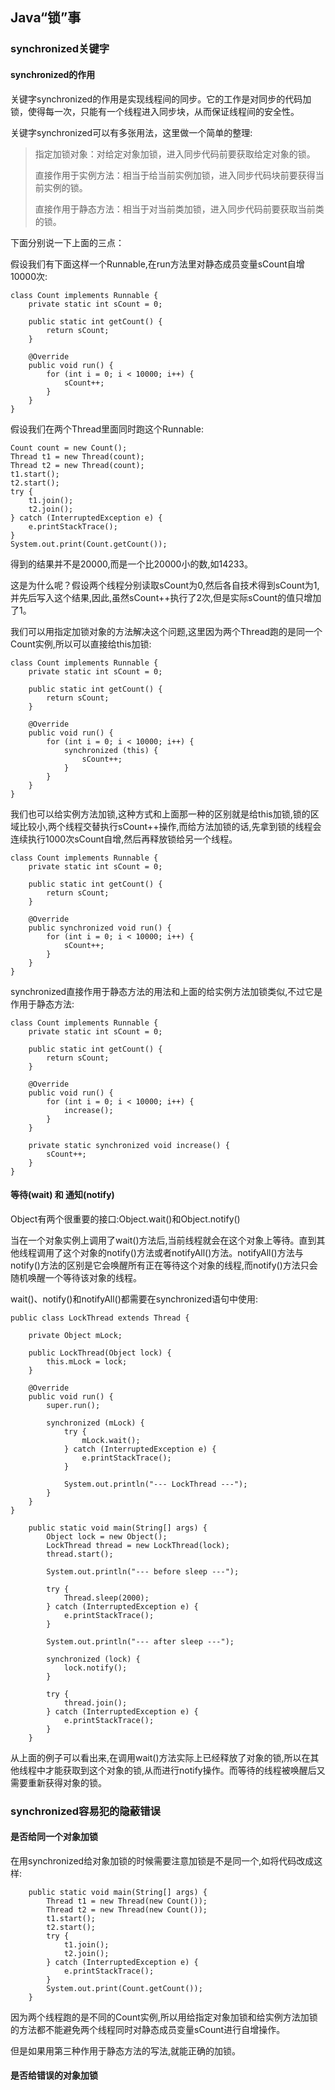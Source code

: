 ## Java“锁”事
### synchronized关键字
#### synchronized的作用
关键字synchronized的作用是实现线程间的同步。它的工作是对同步的代码加锁，使得每一次，只能有一个线程进入同步块，从而保证线程间的安全性。

关键字synchronized可以有多张用法，这里做一个简单的整理:

> 指定加锁对象：对给定对象加锁，进入同步代码前要获取给定对象的锁。
>
> 直接作用于实例方法：相当于给当前实例加锁，进入同步代码块前要获得当前实例的锁。
>
>直接作用于静态方法：相当于对当前类加锁，进入同步代码前要获取当前类的锁。

下面分别说一下上面的三点：

假设我们有下面这样一个Runnable,在run方法里对静态成员变量sCount自增10000次:

```
class Count implements Runnable {
    private static int sCount = 0;

    public static int getCount() {
        return sCount;
    }

    @Override
    public void run() {
        for (int i = 0; i < 10000; i++) {
            sCount++;
        }
    }
}
```
假设我们在两个Thread里面同时跑这个Runnable:
```
Count count = new Count();
Thread t1 = new Thread(count);
Thread t2 = new Thread(count);
t1.start();
t2.start();
try {
    t1.join();
    t2.join();
} catch (InterruptedException e) {
    e.printStackTrace();
}
System.out.print(Count.getCount());
```
得到的结果并不是20000,而是一个比20000小的数,如14233。

这是为什么呢？假设两个线程分别读取sCount为0,然后各自技术得到sCount为1,并先后写入这个结果,因此,虽然sCount++执行了2次,但是实际sCount的值只增加了1。

我们可以用指定加锁对象的方法解决这个问题,这里因为两个Thread跑的是同一个Count实例,所以可以直接给this加锁:
```
class Count implements Runnable {
    private static int sCount = 0;

    public static int getCount() {
        return sCount;
    }

    @Override
    public void run() {
        for (int i = 0; i < 10000; i++) {
            synchronized (this) {
                sCount++;
            }
        }
    }
}
```
我们也可以给实例方法加锁,这种方式和上面那一种的区别就是给this加锁,锁的区域比较小,两个线程交替执行sCount++操作,而给方法加锁的话,先拿到锁的线程会连续执行1000次sCount自增,然后再释放锁给另一个线程。
```
class Count implements Runnable {
    private static int sCount = 0;

    public static int getCount() {
        return sCount;
    }

    @Override
    public synchronized void run() {
        for (int i = 0; i < 10000; i++) {
            sCount++;
        }
    }
}
```

synchronized直接作用于静态方法的用法和上面的给实例方法加锁类似,不过它是作用于静态方法:
```
class Count implements Runnable {
    private static int sCount = 0;

    public static int getCount() {
        return sCount;
    }

    @Override
    public void run() {
        for (int i = 0; i < 10000; i++) {
            increase();
        }
    }

    private static synchronized void increase() {
        sCount++;
    }
}
```
#### 等待(wait) 和 通知(notify)

Object有两个很重要的接口:Object.wait()和Object.notify()

当在一个对象实例上调用了wait()方法后,当前线程就会在这个对象上等待。直到其他线程调用了这个对象的notify()方法或者notifyAll()方法。notifyAll()方法与notify()方法的区别是它会唤醒所有正在等待这个对象的线程,而notify()方法只会随机唤醒一个等待该对象的线程。

wait()、notify()和notifyAll()都需要在synchronized语句中使用:

```
public class LockThread extends Thread {

    private Object mLock;

    public LockThread(Object lock) {
        this.mLock = lock;
    }

    @Override
    public void run() {
        super.run();

        synchronized (mLock) {
            try {
                mLock.wait();
            } catch (InterruptedException e) {
                e.printStackTrace();
            }

            System.out.println("--- LockThread ---");
        }
    }
}
```

```
    public static void main(String[] args) {
        Object lock = new Object();
        LockThread thread = new LockThread(lock);
        thread.start();

        System.out.println("--- before sleep ---");

        try {
            Thread.sleep(2000);
        } catch (InterruptedException e) {
            e.printStackTrace();
        }

        System.out.println("--- after sleep ---");

        synchronized (lock) {
            lock.notify();
        }

        try {
            thread.join();
        } catch (InterruptedException e) {
            e.printStackTrace();
        }
    }
```
从上面的例子可以看出来,在调用wait()方法实际上已经释放了对象的锁,所以在其他线程中才能获取到这个对象的锁,从而进行notify操作。而等待的线程被唤醒后又需要重新获得对象的锁。

### synchronized容易犯的隐蔽错误

#### 是否给同一个对象加锁

在用synchronized给对象加锁的时候需要注意加锁是不是同一个,如将代码改成这样:
```
    public static void main(String[] args) {
        Thread t1 = new Thread(new Count());
        Thread t2 = new Thread(new Count());
        t1.start();
        t2.start();
        try {
            t1.join();
            t2.join();
        } catch (InterruptedException e) {
            e.printStackTrace();
        }
        System.out.print(Count.getCount());
    }
```
因为两个线程跑的是不同的Count实例,所以用给指定对象加锁和给实例方法加锁的方法都不能避免两个线程同时对静态成员变量sCount进行自增操作。

但是如果用第三种作用于静态方法的写法,就能正确的加锁。

#### 是否给错误的对象加锁
